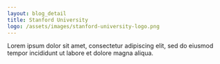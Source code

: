 ```yaml
---
layout: blog_detail
title: Stanford University
logo: /assets/images/stanford-university-logo.png
---
```


Lorem ipsum dolor sit amet, consectetur adipiscing elit, sed do eiusmod tempor incididunt ut labore et dolore magna aliqua.
